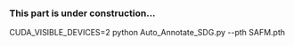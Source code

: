 ### This part is under construction...

CUDA_VISIBLE_DEVICES=2 python Auto_Annotate_SDG.py --pth SAFM.pth
